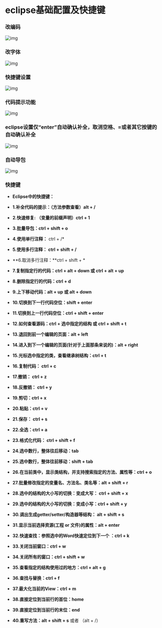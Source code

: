 # eclipse基础配置及快捷键

### 改编码

![img](4-eclipse%E5%9F%BA%E7%A1%80%E9%85%8D%E7%BD%AE%E5%8F%8A%E5%BF%AB%E6%8D%B7%E9%94%AE.assets/1709190872071-6.png)

### 改字体

![img](4-eclipse%E5%9F%BA%E7%A1%80%E9%85%8D%E7%BD%AE%E5%8F%8A%E5%BF%AB%E6%8D%B7%E9%94%AE.assets/1709190872057-1.png)

### 快捷键设置

![img](4-eclipse%E5%9F%BA%E7%A1%80%E9%85%8D%E7%BD%AE%E5%8F%8A%E5%BF%AB%E6%8D%B7%E9%94%AE.assets/1709190872057-2.png)

### 代码提示功能

![img](4-eclipse%E5%9F%BA%E7%A1%80%E9%85%8D%E7%BD%AE%E5%8F%8A%E5%BF%AB%E6%8D%B7%E9%94%AE.assets/1709190872061-3.png)

### eclipse设置仅“enter”自动确认补全，取消空格、=或者其它按键的自动确认补全

![img](4-eclipse%E5%9F%BA%E7%A1%80%E9%85%8D%E7%BD%AE%E5%8F%8A%E5%BF%AB%E6%8D%B7%E9%94%AE.assets/1709190872062-4.png)

### 自动导包

![img](4-eclipse%E5%9F%BA%E7%A1%80%E9%85%8D%E7%BD%AE%E5%8F%8A%E5%BF%AB%E6%8D%B7%E9%94%AE.assets/1709190872062-5.png)

### 快捷键

- **Eclipse中的快捷键：**

- **1.补全代码的提示：（方法参数查看）alt + /**

- **2.快速修复: （变量的前缀声明）ctrl + 1**

- **3.批量导包：ctrl + shift + o**

- **4.使用单行注释：** ctrl + /*

- **5.使用多行注释： ctrl + shift + /**

- **6.取消多行注释：**ctrl + shift + *

- **7.复制指定行的代码：ctrl + alt + down 或 ctrl + alt + up**

- **8.删除指定行的代码：ctrl + d**

- **9.上下移动代码：alt + up 或 alt + down**

- **10.切换到下一行代码空位：shift + enter**

- **11.切换到上一行代码空位：ctrl + shift + enter**

- **12.如何查看源码：ctrl + 选中指定的结构 或 ctrl + shift + t**

- **13.退回到前一个编辑的页面：alt + left**

- **14.进入到下一个编辑的页面(针对于上面那条来说的)：alt + right**

- **15.光标选中指定的类，查看继承树结构：ctrl + t**

- **16.复制代码： ctrl + c**

- **17.撤销： ctrl + z**

- **18.反撤销： ctrl + y**

- **19.剪切：ctrl + x**

- **20.粘贴：ctrl + v**

- **21.保存： ctrl + s**

- **22.全选：ctrl + a**

- **23.格式化代码： ctrl + shift + f**

- **24.选中数行，整体往后移动：tab**

- **25.选中数行，整体往前移动：shift + tab**

- **26.在当前类中，显示类结构，并支持搜索指定的方法、属性等：ctrl + o**

- **27.批量修改指定的变量名、方法名、类名等：alt + shift + r**

- **28.选中的结构的大小写的切换：变成大写： ctrl + shift + x**

- **29.选中的结构的大小写的切换：变成小写：ctrl + shift + y**

- **30.调出生成getter/setter/构造器等结构： alt + shift + s**

- **31.显示当前选择资源(工程 or 文件)的属性：alt + enter**

- **32.快速查找：参照选中的Word快速定位到下一个 ：ctrl + k**

- **33.关闭当前窗口：ctrl + w**

- **34.关闭所有的窗口：ctrl + shift + w**

- **35.查看指定的结构使用过的地方：ctrl + alt + g**

- **36.查找与替换：ctrl + f**

- **37.最大化当前的View：ctrl + m**

- **38.直接定位到当前行的首位：home**

- **39.直接定位到当前行的末位：end**

- **40.重写方法：alt + shift + s** 或者 （alt + /）

  

